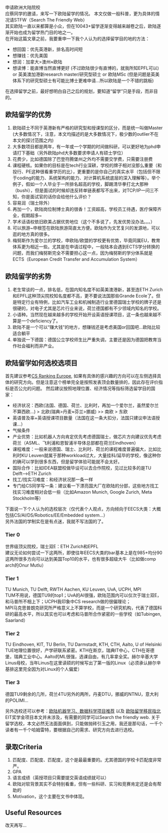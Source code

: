 申请欧洲大陆院校  
应蔡同学的邀请，来写一下欧陆留学的情况。 本文仅做一般科普，更为具体的情况请STFW（Search The Friendly Web）   
其实欧陆一直以来都算是小众，但在10043+留学逐渐变得越来越卷之后，欧陆逐渐开始也成为留学热门目的地之一。  
在开始这篇文章之前，我要重申一下我个人认为的选择留学目的地的方法：  
- 想回国：优先英港新，排名高时间短
- 想赚钱：优先美国
- 想润：加拿大>澳州≈欧陆  
- 想读博：能直博当然直博更好 (不过欧陆很少有直博的，就我所知EPFL可以) or 英美澳加港新research master/研究型硕士 or 欧陆MSc (但是问题是英美体系下的研究型硕士有可能比博士更难申请...所以欧陆是一个不错的跳板)

在选择留学之前，最好想明白自己之后的规划，要知道“留学”只是手段，而非目的。

## 欧陆留学的优势
1. 欧陆硕士不同于英港新有严格的研究型和授课型的区分，而是统一叫做Master (大多数情况下，注意，本文均描述的是大多数情况下，极少数的outlier不在本文的探讨范围之内)
2. 大多数项目都是两年，有一年或一个学期的时间做科研，可以更好地为phd申请打下基础（另外欧陆phd大多数要求申请人有硕士学位）
3. 花费少，比如德国除了巴登符腾堡州之外均不需要交学费，只需要注册费
4. 课程硬核。如果你的目标是在tech行业深耕，学校的牌子相对没那么重要（和投行、PE这种很看重学历的比），更重要的是你自己的真实水平（包括但不限于coding的能力、系统架构的能力、对计算机系统底层的深入理解等）。举个例子，假如一个人毕业于一所排名超高的学校，脚踢清华拳打北大那种（bushi），但是面试的时候却连反转单链表都写不出来，对TCP/IP一问三不知，你是面试官的话你会给他什么评价？
5. 容易润（瑞士除外）
6. 再加一个，欧陆岗位制博士真的很香！工资超高，学校员工待遇，医疗保障齐全，假期超多~
7. 学术话语权依旧欧美占据优势地位（这个不多说了，先发优势没办法。。。）
8. 可以旅游~申根签在欧陆旅游简直太方便。欧陆作为文艺复兴的发源地，可以逛的地方真的很多。
9. 梅努斯作为爱尔兰的学校，申欧陆/欧盟的学校更有优势，毕竟同属EU，教育体系更为相近一些。尤其是在申请过程中，一般陆本会遇到ECTS学分转换的问题，而我们梅努斯完全不需要担心这一点，因为梅努斯的学分体系就是ECTS（European Credit Transfer and Accumulation System）

## 欧陆留学的劣势
1. 老生常谈的一点，排名低，在国内知名度不如英美澳港新，甚至连ETH Zurich和EPFL这种顶尖院校知名度都不高，更不要说法国那些Grande Ecole了。但是特定行业有特例，比如汽车工业和机械制造行业里德国瑞士学校的牌子还是很硬的，对电子尤其是芯片行业来说，荷兰德国都有不少领域内知名的学校。
2. 小语种。当然现在越来越多的学校开始开设英语授课项目，这一条也越来越不算是一个deficiency了。
3. 欧陆不是一个可以“赚大钱”的地方，想赚钱还是考虑美国or回国吧...欧陆比较适合躺平
4. 单独说一下德国：德国公立学校师生比严重失调，主要还是因为德国把教育当作社会福利而非产业。

## 欧陆留学如何选校选项目
首先建议参考[CS Ranking Europe](https://csrankings.org/#/fromyear/2012/toyear/2022/index?all&europe), 如果有具体的感兴趣的方向可以在左侧选择具体的研究方向。但是注意这个榜单完全是按照发表顶会数量排的，因此存在评价指标是否公允的问题。
然后建议按照地理位置、经济情况等指标筛选留学目的国家：
- 经济状况：西欧(法国、德国、荷兰、比利时，再加一个爱尔兰，虽然爱尔兰不算西欧...) > 北欧(瑞典>丹麦≈芬兰>挪威) >> 南欧 > 东欧
- 英语普及率+英语授课项目数量（法国在这一条大扣分，法国只建议申法语授课...）
- 气候条件
- 产业优势：比如机器人方向肯定优先考虑德国瑞士，做芯片方向建议优先考虑荷兰（ASML、飞利浦和恩智浦半导体总部都在荷兰Eindhoven）
- 课程难度：一般来说德国、瑞士、比利时、荷兰的课程难度普遍偏大，比如比利时KU Leuven就属于那种workload过大，大量挂科/延毕的学校，像这种你的确可以学到很多东西，但是留学体验可能就不会太好。
- 国际合作：比如IDEA联盟校做毕设可以去合作院校，见过比较多的是TU Delft-->ETH Zurich
- 找工/找实习难度：和经济状况那一条一样
- 专门给CS同学写一条：建议看一下漂亮国大厂在欧陆的分部，这些地方找工找实习难度相对会低一些（比如Amazon Munich, Google Zurich, Meta Stockholm等）

下面说一下个人认为的选校层次（仅代表个人观点，方向倾向于EECS大类：大概包括CS/AI/DS/Robotics/EE/Embedded system...）  
另外法国的学制实在是有点迷，我就不写法国的了。  
### Tier 0
世界级顶尖院校，瑞士双E：ETH Zurich和EPFL  
建议无论如何尝试一下这两所，即使往年EECS大类的bar基本上是在985+均分90  
这两所很多方向可以达到美国Top10的水平，也有很多超级大牛（比如做comp arch的Onur Mutlu）  

### Tier 1
TU Munich, TU Delft, RWTH Aachen, KU Leuven, UvA, UCPH, MPI  
TUM不用说，德国TU9的top1；UvA的AI很强，欧陆范围内可以仅次于瑞士双E，和马普所不相上下；UCPH我印象中CS research做的很偏理论；  
MPI马克思普朗克研究所严格意义上不算学校，而是一个研究机构，代表了德国科研的最高水平，所以其实也可以考虑和马普所合作紧密的一些学校（如Tubingen, Saarland）
### Tier 2
TU Eindhoven, KIT, TU Berlin, TU Darmstadt, KTH, CTH, Aalto, U of Helsinki  
TUE地理位置很好，产学研联系紧密。KTH在斯京，瑞典IT中心，CTH在哥德堡，瑞典工业中心。Aalto的ML很强，选课自由，有几率拿全奖。赫尔辛基大学Linus母校，当年Linus在这里读硕的时候写出了第一版的Linux（必须承认赫尔辛基排这里完全因为对Linux的个人偏爱）
### Tier 3
德国TU9剩余的几所，荷兰4TU另外的两所，丹麦DTU，挪威的NTNU，意大利的POLIMI...

另外选校还可以参考：[欧陆机器学习、数据科学项目推荐](https://zhuanlan.zhihu.com/p/556319760)
以及 [欧陆留学移民指北](https://www.bilibili.com/video/BV1fd4y1P7QF/?spm_id_from=333.999.0.0&vd_source=7ab085d322f0696bdafe091c85cec17c)   
EIT奖学金项目本文并未涉及，有需要的同学可以Search the friendly web.
关于留学选校，本文必然无法面面俱到，只能做抛砖引玉之用，我还是那句话，一千个读者有一千个哈姆雷特，要根据自己的需求、研究方向去进行选校。

## 录取Criteria
1. 匹配度、匹配度、匹配度，这个是最最重要的。尤其德国的学校卡匹配度非常严。
2. GPA
3. 语言成绩（英授项目只需要提交英语成绩就可以）
4. 欧陆对软背景其实不会特别看重，但有一些科研、实习和竞赛肯定还是会有帮助的
5. Motivation，这个主要在文书中体现。


## Useful Resources
改天再写...
